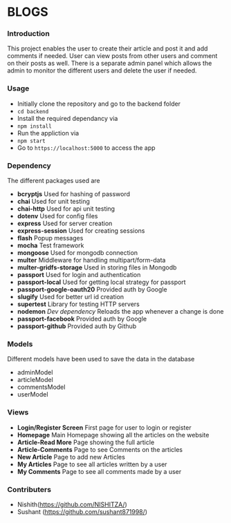# BLOGS

### Introduction
This project enables the user to create their article and post it and add comments if needed. User can view posts from other users and comment on their posts as well. There is a separate admin panel which allows the admin to monitor the different users and delete the user if needed.

### Usage
- Initially clone the repository and go to the backend folder
- `cd backend`
- Install the required dependancy via 
- `npm install`
- Run the appliction via 
- `npm start`
- Go to `https://localhost:5000` to access the app
### Dependency
The different packages used are
- **bcryptjs** Used for hashing of password
- **chai** Used for unit testing
- **chai-http** Used for api unit testing
- **dotenv** Used for config files
- **express** Used for server creation
- **express-session** Used for creating sessions
- **flash** Popup messages
- **mocha** Test framework
- **mongoose** Used for mongodb connection
- **multer** Middleware for handling multipart/form-data
- **multer-gridfs-storage** Used in storing files in Mongodb
- **passport** Used for login and authentication
- **passport-local** Used for getting local strategy for passport
- **passport-google-oauth20** Provided auth by Google
- **slugify** Used for better url id creation
- **supertest** Library for testing HTTP servers
- **nodemon** *Dev dependency* Reloads the app whenever a change is done
- **passport-facebook** Provided auth by Google
- **passport-github** Provided auth by Github


### Models
Different models have been used to save the data in the database
- adminModel
- articleModel
- commentsModel
- userModel

### Views
- **Login/Register Screen** First page for user to login or register
- **Homepage** Main Homepage showing all the articles on the website
- **Article-Read More** Page showing the full article
- **Article-Comments** Page to see Comments on the articles
- **New Article** Page to add new Articles
- **My Articles** Page to see all articles written by a user
- **My Comments** Page to see all comments made by a user


### Contributers
- Nishith(https://github.com/NISHITZA/)
- Sushant (https://github.com/sushant871998/)


